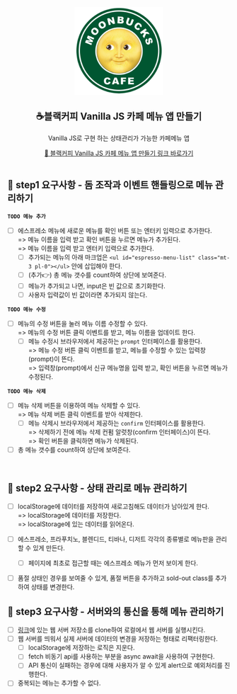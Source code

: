 <div align="center">
  <img width="200px;" src="./src/images/logo_moonbucks.png"/>
</div>
<h2 align="center">☕️블랙커피 Vanilla JS 카페 메뉴 앱 만들기</h2>
<p align="center">Vanilla JS로 구현 하는 상태관리가 가능한 카페메뉴 앱</p>
<div align="center">
    <a href="https://www.udemy.com/course/vanilla-js-lv1/">🔗 블랙커피 Vanilla JS 카페 메뉴 앱 만들기 링크 바로가기</a>
</div>

<br/>

## 🎯 step1 요구사항 - 돔 조작과 이벤트 핸들링으로 메뉴 관리하기
**`TODO 메뉴 추가`**
- [ ] 에스프레소 메뉴에 새로운 메뉴를 확인 버튼 또는 엔터키 입력으로 추가한다.    
    => 메뉴 이름을 입력 받고 확인 버튼을 누르면 메뉴가 추가된다.    
    => 메뉴 이름을 입력 받고 엔터키 입력으로 추가한다.
    - [ ] 추가되는 메뉴의 아래 마크업은 `<ul id="espresso-menu-list" class="mt-3 pl-0"></ul>` 안에 삽입해야 한다.
    - [ ] (추가👉) 총 메뉴 갯수를 count하여 상단에 보여준다.
    - [ ] 메뉴가 추가되고 나면, input은 빈 값으로 초기화한다.
    - [ ] 사용자 입력값이 빈 값이라면 추가되지 않는다.

**`TODO 메뉴 수정`**
- [ ] 메뉴의 수정 버튼을 눌러 메뉴 이름 수정할 수 있다.    
    => 메뉴의 수정 버튼 클릭 이벤트를 받고, 메뉴 이름을 업데이트 한다.    
    - [ ] 메뉴 수정시 브라우저에서 제공하는 `prompt` 인터페이스를 활용한다.    
    => 메뉴 수정 버튼 클릭 이벤트를 받고, 메뉴를 수정할 수 있는 입력창(prompt)이 뜬다.     
    => 입력창(prompt)에서 신규 메뉴명을 입력 받고, 확인 버튼을 누르면 메뉴가 수정된다.
        
**`TODO 메뉴 삭제`**
- [ ] 메뉴 삭제 버튼을 이용하여 메뉴 삭제할 수 있다.    
    => 메뉴 삭제 버튼 클릭 이벤트를 받아 삭제한다.
    - [ ] 메뉴 삭제시 브라우저에서 제공하는 `confirm` 인터페이스를 활용한다.     
        => 삭제하기 전에 메뉴 삭제 컨펌 알럿창(confirm 인터페이스)이 뜬다.    
        => 확인 버튼을 클릭하면 메뉴가 삭제된다.      
- [ ] 총 메뉴 갯수를 count하여 상단에 보여준다.

<br>

## 🎯 step2 요구사항 - 상태 관리로 메뉴 관리하기
- [ ] localStorage에 데이터를 저장하여 새로고침해도 데이터가 남아있게 한다.    
    => localStorage에 데이터를 저장한다.    
    => localStorage에 있는 데이터를 읽어온다.
- [ ] 에스프레소, 프라푸치노, 블렌디드, 티바나, 디저트 각각의 종류별로 메뉴판을 관리할 수 있게 만든다.
    - [ ] 페이지에 최초로 접근할 때는 에스프레소 메뉴가 먼저 보이게 한다.
- [ ] 품절 상태인 경우를 보여줄 수 있게, 품절 버튼을 추가하고 sold-out class를 추가하여 상태를 변경한다.


## 🎯 step3 요구사항 - 서버와의 통신을 통해 메뉴 관리하기
- [ ] [링크](https://github.com/blackcoffee-study/moonbucks-menu-server)에 있는 웹 서버 저장소를 clone하여 로컬에서 웹 서버를 실행시킨다.
- [ ] 웹 서버를 띄워서 실제 서버에 데이터의 변경을 저장하는 형태로 리팩터링한다.
    - [ ] localStorage에 저장하는 로직은 지운다.
    - [ ] fetch 비동기 api를 사용하는 부분을 async await을 사용하여 구현한다.
    - [ ] API 통신이 실패하는 경우에 대해 사용자가 알 수 있게 alert으로 예외처리를 진행한다.
- [ ] 중복되는 메뉴는 추가할 수 없다.